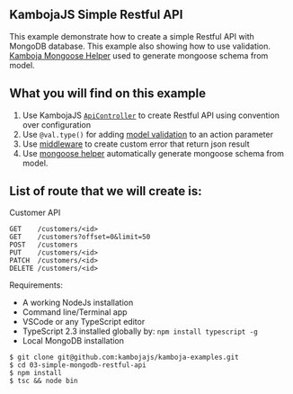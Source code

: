 ## KambojaJS Simple Restful API 

This example demonstrate how to create a simple Restful API with MongoDB database. This example also showing how to use validation. [Kamboja Mongoose Helper](https://github.com/kambojajs/kamboja-mongoose) used to generate mongoose schema from model.

## What you will find on this example

1. Use KambojaJS [`ApiController`](http://kambojajs.com/reference/api-controller) to create Restful API using convention over configuration
2. Use `@val.type()` for adding [model validation](http://kambojajs.com/reference/validation) to an action parameter 
3. Use [middleware](http://kambojajs.com/reference/middleware) to create custom error that return json result
4. Use [mongoose helper](https://github.com/kambojajs/kamboja-mongoose) automatically generate mongoose schema from model.

## List of route that we will create is:

Customer API

```
GET    /customers/<id>
GET    /customers?offset=0&limit=50
POST   /customers
PUT    /customers/<id>
PATCH  /customers/<id>
DELETE /customers/<id>
```


Requirements: 
* A working NodeJs installation
* Command line/Terminal app
* VSCode or any TypeScript editor
* TypeScript 2.3 installed globally by: `npm install typescript -g`
* Local MongoDB installation

```
$ git clone git@github.com:kambojajs/kamboja-examples.git
$ cd 03-simple-mongodb-restful-api
$ npm install
$ tsc && node bin
```
